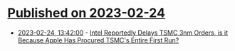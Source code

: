 # [Published on 2023-02-24](index.md)

* [2023-02-24, 13:42:00](https://soylentnews.org/article.pl?sid=23/02/23/1515216&from=rss) - [Intel Reportedly Delays TSMC 3nm Orders, is it Because Apple Has Procured TSMC's Entire First Run?](https://soylentnews.org/article.pl?sid=23/02/23/1515216&from=rss)
